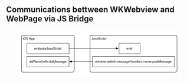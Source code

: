 ## Communications bettween WKWebview and WebPage via JS Bridge


<p align="center">
  <img src="wkview_bridge.png" width="450" title="WKWebview and WebPage Bridge">
</p>

